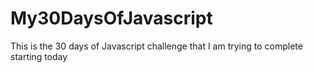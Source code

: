 # My30DaysOfJavascript
This is the 30 days of Javascript challenge that I am trying to complete starting today
